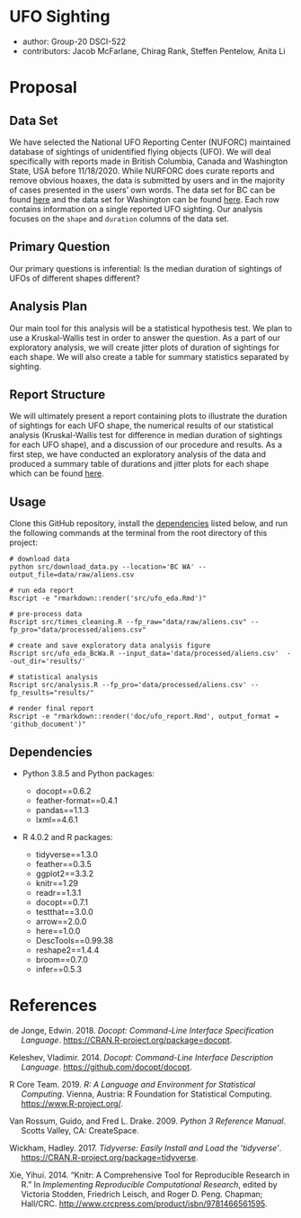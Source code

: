 
# UFO Sighting

-   author: Group-20 DSCI-522
-   contributors: Jacob McFarlane, Chirag Rank, Steffen Pentelow, Anita
    Li

# Proposal

## Data Set

We have selected the National UFO Reporting Center (NUFORC) maintained
database of sightings of unidentified flying objects (UFO). We will deal
specifically with reports made in British Columbia, Canada and
Washington State, USA before 11/18/2020. While NURFORC does curate
reports and remove obvious hoaxes, the data is submitted by users and in
the majority of cases presented in the users’ own words. The data set
for BC can be found [here](http://www.nuforc.org/webreports/ndxlBC.html)
and the data set for Washington can be found
[here](http://www.nuforc.org/webreports/ndxlWA.html). Each row contains
information on a single reported UFO sighting. Our analysis focuses on
the `shape` and `duration` columns of the data set.

## Primary Question

Our primary questions is inferential: Is the median duration of
sightings of UFOs of different shapes different?

## Analysis Plan

Our main tool for this analysis will be a statistical hypothesis test.
We plan to use a Kruskal-Wallis test in order to answer the question. As
a part of our exploratory analysis, we will create jitter plots of
duration of sightings for each shape. We will also create a table for
summary statistics separated by sighting.

## Report Structure

We will ultimately present a report containing plots to illustrate the
duration of sightings for each UFO shape, the numerical results of our
statistical analysis (Kruskal-Wallis test for difference in median
duration of sightings for each UFO shape), and a discussion of our
procedure and results. As a first step, we have conducted an exploratory
analysis of the data and produced a summary table of durations and
jitter plots for each shape which can be found
[here](https://github.com/UBC-MDS/out_of_this_world/blob/main/src/ufo_eda.pdf).

## Usage

Clone this GitHub repository, install the [dependencies](#dependencies)
listed below, and run the following commands at the terminal from the
root directory of this project:

    # download data
    python src/download_data.py --location='BC WA' --output_file=data/raw/aliens.csv

    # run eda report
    Rscript -e "rmarkdown::render('src/ufo_eda.Rmd')"

    # pre-process data 
    Rscript src/times_cleaning.R --fp_raw="data/raw/aliens.csv" --fp_pro="data/processed/aliens.csv"

    # create and save exploratory data analysis figure
    Rscript src/ufo_eda_BcWa.R --input_data='data/processed/aliens.csv'  --out_dir='results/'

    # statistical analysis
    Rscript src/analysis.R --fp_pro='data/processed/aliens.csv' --fp_results="results/"

    # render final report
    Rscript -e "rmarkdown::render('doc/ufo_report.Rmd', output_format = 'github_document')"

## Dependencies

-   Python 3.8.5 and Python packages:

    -   docopt==0.6.2
    -   feather-format==0.4.1
    -   pandas==1.1.3
    -   lxml==4.6.1

-   R 4.0.2 and R packages:

    -   tidyverse==1.3.0
    -   feather==0.3.5
    -   ggplot2==3.3.2
    -   knitr==1.29
    -   readr==1.3.1
    -   docopt==0.7.1
    -   testthat==3.0.0
    -   arrow==2.0.0
    -   here==1.0.0
    -   DescTools==0.99.38
    -   reshape2==1.4.4
    -   broom==0.7.0
    -   infer==0.5.3

# References

<div id="refs" class="references csl-bib-body hanging-indent">

<div id="ref-docopt" class="csl-entry">

de Jonge, Edwin. 2018. *Docopt: Command-Line Interface Specification
Language*. <https://CRAN.R-project.org/package=docopt>.

</div>

<div id="ref-docoptpython" class="csl-entry">

Keleshev, Vladimir. 2014. *Docopt: Command-Line Interface Description
Language*. <https://github.com/docopt/docopt>.

</div>

<div id="ref-R" class="csl-entry">

R Core Team. 2019. *R: A Language and Environment for Statistical
Computing*. Vienna, Austria: R Foundation for Statistical Computing.
<https://www.R-project.org/>.

</div>

<div id="ref-Python" class="csl-entry">

Van Rossum, Guido, and Fred L. Drake. 2009. *Python 3 Reference Manual*.
Scotts Valley, CA: CreateSpace.

</div>

<div id="ref-tidyverse" class="csl-entry">

Wickham, Hadley. 2017. *Tidyverse: Easily Install and Load the
’tidyverse’*. <https://CRAN.R-project.org/package=tidyverse>.

</div>

<div id="ref-knitr" class="csl-entry">

Xie, Yihui. 2014. “Knitr: A Comprehensive Tool for Reproducible Research
in R.” In *Implementing Reproducible Computational Research*, edited by
Victoria Stodden, Friedrich Leisch, and Roger D. Peng. Chapman;
Hall/CRC. <http://www.crcpress.com/product/isbn/9781466561595>.

</div>

</div>
